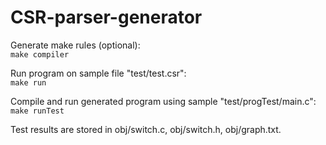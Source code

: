 # CSR-parser-generator

Generate make rules (optional): <br>
`make compiler`

Run program on sample file "test/test.csr": <br>
`make run`

Compile and run generated program using sample "test/progTest/main.c": <br>
`make runTest`

Test results are stored in obj/switch.c, obj/switch.h, obj/graph.txt.
